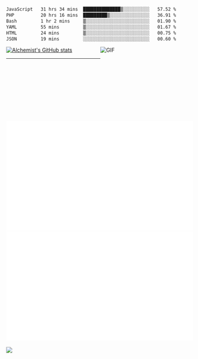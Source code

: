 <!--START_SECTION:waka-->

```text
JavaScript   31 hrs 34 mins  ██████████████▒░░░░░░░░░░   57.52 %
PHP          20 hrs 16 mins  █████████▒░░░░░░░░░░░░░░░   36.91 %
Bash         1 hr 2 mins     ▒░░░░░░░░░░░░░░░░░░░░░░░░   01.90 %
YAML         55 mins         ▒░░░░░░░░░░░░░░░░░░░░░░░░   01.67 %
HTML         24 mins         ▒░░░░░░░░░░░░░░░░░░░░░░░░   00.75 %
JSON         19 mins         ░░░░░░░░░░░░░░░░░░░░░░░░░   00.60 %
```

<!--END_SECTION:waka-->

[![Alchemist's GitHub stats](https://github-readme-stats.vercel.app/api?username=DrMaxis&show_icons=true&theme=outrun&count_private=true)](#)
<img align="right" alt="GIF" src="https://user-images.githubusercontent.com/5355808/139111924-210cc6fa-9fb1-4dac-929d-6324a5836a92.gif" width="250" height="200" />
<hr />

![](https://raw.githubusercontent.com/DrMaxis/github-stats-transparent/output/generated/overview.svg)
![](https://raw.githubusercontent.com/DrMaxis/github-stats-transparent/output/generated/languages.svg)

 
<a href="https://count.getloli.com/"><img src="https://count.getloli.com/get/@:maxis-the-alchemist?theme=rule34"></a>
<!-- https://count.getloli.com/get/@alchemist?theme=rule34 -->
<br>
